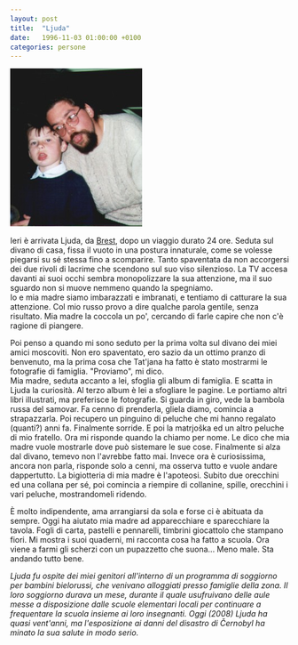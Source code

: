```yaml
---
layout: post
title:  "Ljuda"
date:   1996-11-03 01:00:00 +0100
categories: persone
---
```


![Ljuda e io all'aeroporto](/uploads/2008/10/ljuda.jpg "Ljuda e io all'aeroporto")

Ieri è arrivata Ljuda, da [Brest]("http://it.wikipedia.org/wiki/Br%C4%9Bst"), dopo un viaggio durato 24 ore. Seduta sul divano di casa, fissa il vuoto in una postura innaturale, come se volesse piegarsi su sé stessa fino a scomparire. Tanto spaventata da non accorgersi dei due rivoli di lacrime che scendono sul suo viso silenzioso. La TV accesa davanti ai suoi occhi sembra monopolizzare la sua attenzione, ma il suo sguardo non si muove nemmeno quando la spegniamo.  
Io e mia madre siamo imbarazzati e imbranati, e tentiamo di catturare la sua attenzione. Col mio russo provo a dire qualche parola gentile, senza risultato. Mia madre la coccola un po', cercando di farle capire che non c'è ragione di piangere.

Poi penso a quando mi sono seduto per la prima volta sul divano dei miei amici moscoviti. Non ero spaventato, ero sazio da un ottimo pranzo di benvenuto, ma la prima cosa che Tat'jana ha fatto è stato mostrarmi le fotografie di famiglia. "Proviamo", mi dico.  
Mia madre, seduta accanto a lei, sfoglia gli album di famiglia. E scatta in Ljuda la curiosità. Al terzo album è lei a sfogliare le pagine. Le portiamo altri libri illustrati, ma preferisce le fotografie. Si guarda in giro, vede la bambola russa del samovar. Fa cenno di prenderla, gliela diamo, comincia a strapazzarla. Poi recupero un pinguino di peluche che mi hanno regalato (quanti?) anni fa. Finalmente sorride. E poi la matrjoška ed un altro peluche di mio fratello. Ora mi risponde quando la chiamo per nome. Le dico che mia madre vuole mostrarle dove può sistemare le sue cose. Finalmente si alza dal divano, temevo non l'avrebbe fatto mai. Invece ora è curiosissima, ancora non parla, risponde solo a cenni, ma osserva tutto e vuole andare dappertutto. La bigiotteria di mia madre è l'apoteosi. Subito due orecchini ed una collana per sé, poi comincia a riempire di collanine, spille, orecchini i vari peluche, mostrandomeli ridendo.

È molto indipendente, ama arrangiarsi da sola e forse ci è abituata da sempre. Oggi ha aiutato mia madre ad apparecchiare e sparecchiare la tavola. Fogli di carta, pastelli e pennarelli, timbrini giocattolo che stampano fiori. Mi mostra i suoi quaderni, mi racconta cosa ha fatto a scuola. Ora viene a farmi gli scherzi con un pupazzetto che suona...
Meno male. Sta andando tutto bene.

*Ljuda fu ospite dei miei genitori all'interno di un programma di soggiorno per bambini bielorussi, che venivano alloggiati presso famiglie della zona. Il loro soggiorno durava un mese, durante il quale usufruivano delle aule messe a disposizione dalle scuole elementari locali per continuare a frequentare la scuola insieme ai loro insegnanti.*
*Oggi (2008) Ljuda ha quasi vent'anni, ma l'esposizione ai danni del disastro di Černobyl ha minato la sua salute in modo serio.*